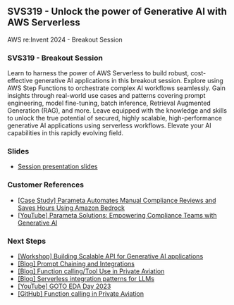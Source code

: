 ## SVS319 - Unlock the power of Generative AI with AWS Serverless
AWS re:Invent 2024 - Breakout Session

### SVS319 - Breakout Session

Learn to harness the power of AWS Serverless to build robust, cost-effective generative AI applications in this breakout session. Explore using AWS Step Functions to orchestrate complex AI workflows seamlessly. Gain insights through real-world use cases and patterns covering prompt engineering, model fine-tuning, batch inference, Retrieval Augmented Generation (RAG), and more. Leave equipped with the knowledge and skills to unlock the true potential of secured, highly scalable, high-performance generative AI applications using serverless workflows. Elevate your AI capabilities in this rapidly evolving field.

### Slides
 - [Session presentation slides](TBD)


### Customer References
 - [[Case Study] Parameta Automates Manual Compliance Reviews and Saves Hours Using Amazon Bedrock](https://aws.amazon.com/solutions/case-studies/parameta-tp-icap-bedrock/)
 - [[YouTube] Parameta Solutions: Empowering Compliance Teams with Generative AI](https://www.youtube.com/watch?v=jN2RBaQlRBE)

### Next Steps
 - [[Workshop] Building Scalable API for Generative AI applications](https://s12d.com/genai-serverless-workshop)
 - [[Blog] Prompt Chaining and Integrations](https://s12d.com/prompt_chaining_hitl)
 - [[Blog] Function calling/Tool Use in Private Aviation](https://s12d.com/aviation_tool_use)
 - [[Blog] Serverless integration patterns for LLMs](https://aws.amazon.com/blogs/compute/designing-serverless-integration-patterns-for-large-language-models-llms/)
 - [[YouTube] GOTO EDA Day 2023](https://www.youtube.com/watch?v=dzW3-Mol1yo)
 - [[GitHub] Function calling in Private Aviation](https://github.com/aws-samples/serverless-genai-examples/tree/main/airline-reservation-tool-use)
